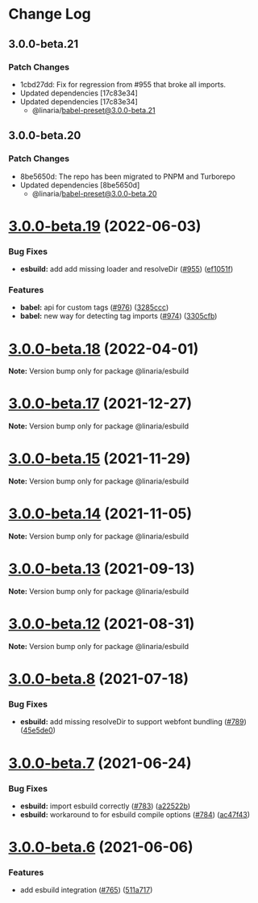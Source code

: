 # Change Log

## 3.0.0-beta.21

### Patch Changes

- 1cbd27dd: Fix for regression from #955 that broke all imports.
- Updated dependencies [17c83e34]
- Updated dependencies [17c83e34]
  - @linaria/babel-preset@3.0.0-beta.21

## 3.0.0-beta.20

### Patch Changes

- 8be5650d: The repo has been migrated to PNPM and Turborepo
- Updated dependencies [8be5650d]
  - @linaria/babel-preset@3.0.0-beta.20

# [3.0.0-beta.19](https://github.com/callstack/linaria/compare/v3.0.0-beta.18...v3.0.0-beta.19) (2022-06-03)

### Bug Fixes

- **esbuild:** add add missing loader and resolveDir ([#955](https://github.com/callstack/linaria/issues/955)) ([ef1051f](https://github.com/callstack/linaria/commit/ef1051ff81a9a147743d798b1262c5f49a41b14b))

### Features

- **babel:** api for custom tags ([#976](https://github.com/callstack/linaria/issues/976)) ([3285ccc](https://github.com/callstack/linaria/commit/3285ccc1d00449b78b3fc74087528cd38cbdd116))
- **babel:** new way for detecting tag imports ([#974](https://github.com/callstack/linaria/issues/974)) ([3305cfb](https://github.com/callstack/linaria/commit/3305cfb0c0f65abdacceeb7e6bad118c59f7d551))

# [3.0.0-beta.18](https://github.com/callstack/linaria/compare/v3.0.0-beta.17...v3.0.0-beta.18) (2022-04-01)

**Note:** Version bump only for package @linaria/esbuild

# [3.0.0-beta.17](https://github.com/callstack/linaria/compare/v3.0.0-beta.16...v3.0.0-beta.17) (2021-12-27)

**Note:** Version bump only for package @linaria/esbuild

# [3.0.0-beta.15](https://github.com/callstack/linaria/compare/v3.0.0-beta.14...v3.0.0-beta.15) (2021-11-29)

**Note:** Version bump only for package @linaria/esbuild

# [3.0.0-beta.14](https://github.com/callstack/linaria/compare/v3.0.0-beta.13...v3.0.0-beta.14) (2021-11-05)

**Note:** Version bump only for package @linaria/esbuild

# [3.0.0-beta.13](https://github.com/callstack/linaria/compare/v3.0.0-beta.12...v3.0.0-beta.13) (2021-09-13)

**Note:** Version bump only for package @linaria/esbuild

# [3.0.0-beta.12](https://github.com/callstack/linaria/compare/v3.0.0-beta.11...v3.0.0-beta.12) (2021-08-31)

**Note:** Version bump only for package @linaria/esbuild

# [3.0.0-beta.8](https://github.com/callstack/linaria/compare/v3.0.0-beta.7...v3.0.0-beta.8) (2021-07-18)

### Bug Fixes

- **esbuild:** add missing resolveDir to support webfont bundling ([#789](https://github.com/callstack/linaria/issues/789)) ([45e5de0](https://github.com/callstack/linaria/commit/45e5de06cef880a3b3524e2fed5cec313903cc43))

# [3.0.0-beta.7](https://github.com/callstack/linaria/compare/v3.0.0-beta.6...v3.0.0-beta.7) (2021-06-24)

### Bug Fixes

- **esbuild:** import esbuild correctly ([#783](https://github.com/callstack/linaria/issues/783)) ([a22522b](https://github.com/callstack/linaria/commit/a22522b0c91eefa12a10f67caf27ecb2954d8d1d))
- **esbuild:** workaround to for esbuild compile options ([#784](https://github.com/callstack/linaria/issues/784)) ([ac47f43](https://github.com/callstack/linaria/commit/ac47f43d7d2f692ef57b12573fdacdde72c25e19))

# [3.0.0-beta.6](https://github.com/callstack/linaria/compare/v3.0.0-beta.5...v3.0.0-beta.6) (2021-06-06)

### Features

- add esbuild integration ([#765](https://github.com/callstack/linaria/issues/765)) ([511a717](https://github.com/callstack/linaria/commit/511a7178fd9c77fb971d392067b0f7ea8fcd30a4))
